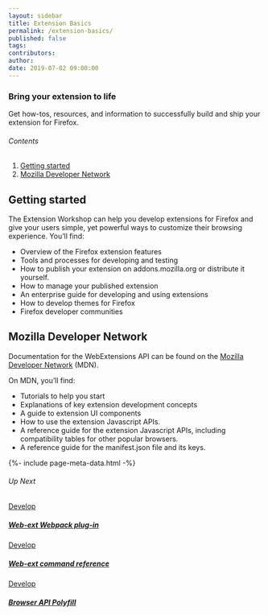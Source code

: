 ```yaml
---
layout: sidebar
title: Extension Basics
permalink: /extension-basics/
published: false
tags:
contributors:
author:
date: 2019-07-02 09:00:00
---
```


<!-- Overview Page Hero Banner -->

<section class="overview-hero" style="background-image: url({% asset "develop-overview-hero-bg.jpg" @optim @path %});">
<div class="module">
<article class="module-content grid-x grid-padding-x">
<div class="cell small-12">
<div class="overview-hero-description" markdown="1">

# Bring your extension to life

Get how-tos, resources, and information to successfully build and ship your extension for Firefox.

</div>
<div class="overview-hero-cta"></div>
</div>
</article>
</div>
</section>

<!-- END: Overview Page Hero Banner -->

<!-- Single Column Body Module -->

<section id="getting-started" class="module">
<aside class="module-aside table-of-contents" markdown="1">

###### Contents

1. [Getting started](#getting-started)
2. [Mozilla Developer Network](#mozilla-developer-network)

</aside>
<article class="module-content grid-x grid-padding-x">
<div class="cell small-12" markdown="1">

## Getting started

The Extension Workshop can help you develop extensions for Firefox and give your users simple, yet powerful ways to customize their browsing experience. You’ll find:

- Overview of the Firefox extension features
- Tools and processes for developing and testing
- How to publish your extension on addons.mozilla.org or distribute it yourself.
- How to manage your published extension
- An enterprise guide for developing and using extensions
- How to develop themes for Firefox
- Firefox developer communities

</div>
</article>
</section>

<!-- END: Single Column Body Module -->

<!-- Single Column Body Module -->

<section id="mozilla-developer-network" class="module">
<article class="module-content grid-x grid-padding-x">
<div class="cell small-12" markdown="1">

## Mozilla Developer Network

Documentation for the WebExtensions API can be found on the [Mozilla Developer Network](https://developer.mozilla.org/docs/Mozilla/Add-ons/WebExtensions) (MDN).

On MDN, you’ll find:

- Tutorials to help you start
- Explanations of key extension development concepts
- A guide to extension UI components
- How to use the extension Javascript APIs.
- A reference guide for the extension Javascript APIs, including compatibility tables for other popular browsers.
- A reference guide for the manifest.json file and its keys.

</div>
</article>
</section>

<!-- END: Single Column Body Module -->

<!-- Meta Data -->

{%- include page-meta-data.html -%}

<!-- END: Meta Data -->

<!-- Up Next -->

<section class="module up-next">
<article class="module-content grid-x grid-padding-x">
<div class="cell small-12" markdown="1">

###### Up Next

</div>

<!-- Tile -->

<a href="/documentation/develop/web-ext-webpack-plug-in/" class="cell auto tile tile-block-link">
<div class="block-link" markdown="1">
	
Develop

##### Web-ext Webpack plug-in

</div>
</a>

<!-- END: Tile -->

<!-- Tile -->

<a href="/documentation/develop/web-ext-command-reference" class="cell auto tile tile-block-link">
<div class="block-link" markdown="1">
	
Develop

##### Web-ext command reference

</div>
</a>

<!-- END: Tile -->

<!-- Tile -->

<a href="/documentation/develop/browser-api-polyfill" class="cell auto tile tile-block-link">
<div class="block-link" markdown="1">
	
Develop

##### Browser API Polyfill

</div>
</a>

<!-- END: Tile -->

</article>
</section>

<!-- END: Up Next -->
